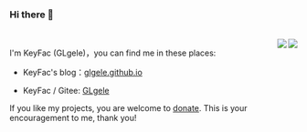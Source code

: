 ### Hi there 👋

<!--
**GLgele/GLgele** is a ✨ _special_ ✨ repository because its `README.md` (this file) appears on your GitHub profile.

Here are some ideas to get you started:

- 🔭 I’m currently working on ...
- 🌱 I’m currently learning ...
- 👯 I’m looking to collaborate on ...
- 🤔 I’m looking for help with ...
- 💬 Ask me about ...
- 📫 How to reach me: ...
- 😄 Pronouns: ...
- ⚡ Fun fact: ...
-->

<br>
<img align="right" src="https://github-readme-stats.vercel.app/api?username=GLgele&count_private=true&show_icons=true"/>
<img align="right" src="https://github-readme-stats.vercel.app/api?username=GLgele&count_private=true&show_icons=true&locale=cn"/>

I'm KeyFac (GLgele)，you can find me in these places:

* KeyFac's blog：[glgele.github.io](http://glgele.github.io)
<!-- * RuoBai's blog： [http://ruobai.byethost22.com/blog](http://ruobai.byethost22.com/blog) -->

* KeyFac / Gitee: [GLgele](https://gitee.com/GLgele)

If you like my projects, you are welcome to [donate](https://afdian.net/a/GLgele). This is your encouragement to me, thank you!
